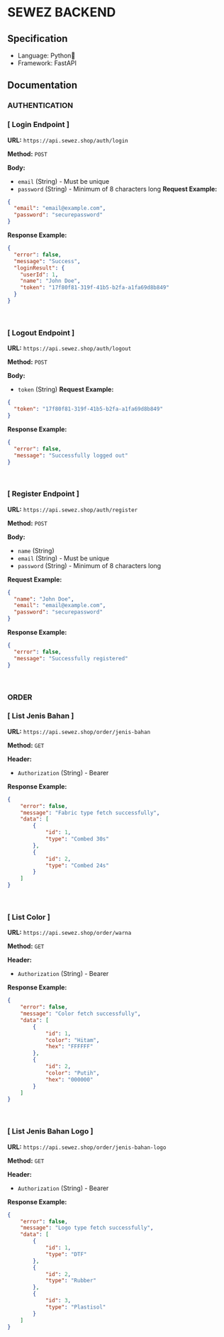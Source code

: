 # SEWEZ BACKEND

## Specification

- Language: Python🐍
- Framework: FastAPI

## Documentation

### AUTHENTICATION

### [ Login Endpoint ]

**URL:** `https://api.sewez.shop/auth/login`

**Method:** `POST`

**Body:**

- `email` (String) - Must be unique
- `password` (String) - Minimum of 8 characters long
  **Request Example:**

```json
{
  "email": "email@example.com",
  "password": "securepassword"
}
```

**Response Example:**

```json
{
  "error": false,
  "message": "Success",
  "loginResult": {
    "userId": 1,
    "name": "John Doe",
    "token": "17f80f81-319f-41b5-b2fa-a1fa69d8b849"
  }
}
```

<br>

### [ Logout Endpoint ]

**URL:** `https://api.sewez.shop/auth/logout`

**Method:** `POST`

**Body:**

- `token` (String)
  **Request Example:**

```json
{
  "token": "17f80f81-319f-41b5-b2fa-a1fa69d8b849"
}
```

**Response Example:**

```json
{
  "error": false,
  "message": "Successfully logged out"
}
```

<br>

### [ Register Endpoint ]

**URL:** `https://api.sewez.shop/auth/register`

**Method:** `POST`

**Body:**

- `name` (String)
- `email` (String) - Must be unique
- `password` (String) - Minimum of 8 characters long

**Request Example:**

```json
{
  "name": "John Doe",
  "email": "email@example.com",
  "password": "securepassword"
}
```

**Response Example:**

```json
{
  "error": false,
  "message": "Successfully registered"
}
```
<br>

### ORDER

### [ List Jenis Bahan ]

**URL:** `https://api.sewez.shop/order/jenis-bahan`

**Method:** `GET`

**Header:**

- `Authorization` (String) - Bearer

**Response Example:**

```json
{
    "error": false,
    "message": "Fabric type fetch successfully",
    "data": [
        {
            "id": 1,
            "type": "Combed 30s"
        },
        {
            "id": 2,
            "type": "Combed 24s"
        }
    ]
}
```

<br>

### [ List Color ]

**URL:** `https://api.sewez.shop/order/warna`

**Method:** `GET`

**Header:**

- `Authorization` (String) - Bearer

**Response Example:**

```json
{
    "error": false,
    "message": "Color fetch successfully",
    "data": [
        {
            "id": 1,
            "color": "Hitam",
            "hex": "FFFFFF"
        },
        {
            "id": 2,
            "color": "Putih",
            "hex": "000000"
        }
    ]
}
```

<br>

### [ List Jenis Bahan Logo ]

**URL:** `https://api.sewez.shop/order/jenis-bahan-logo`

**Method:** `GET`

**Header:**

- `Authorization` (String) - Bearer

**Response Example:**

```json
{
    "error": false,
    "message": "Logo type fetch successfully",
    "data": [
        {
            "id": 1,
            "type": "DTF"
        },
        {
            "id": 2,
            "type": "Rubber"
        },
        {
            "id": 3,
            "type": "Plastisol"
        }
    ]
}
```

<br>